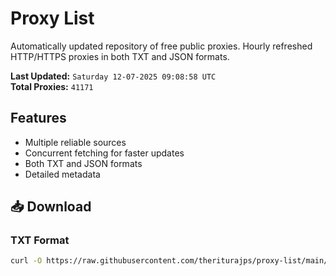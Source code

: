 # Proxy List

Automatically updated repository of free public proxies. Hourly refreshed HTTP/HTTPS proxies in both TXT and JSON formats.

**Last Updated:** `Saturday 12-07-2025 09:08:58 UTC`  
**Total Proxies:** `41171`

## Features
- Multiple reliable sources
- Concurrent fetching for faster updates
- Both TXT and JSON formats
- Detailed metadata

## 📥 Download

### TXT Format
```bash
curl -O https://raw.githubusercontent.com/theriturajps/proxy-list/main/proxies.txt